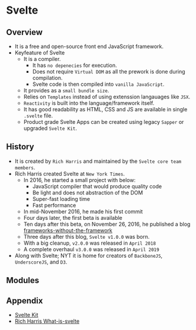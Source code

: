 # Svelte

## Overview
- It is a free and open-source front end JavaScript framework.
- Keyfeature of Svelte
  - It is a compiler. 
    - It has `no depenecies` for execution.
    - Does not require `Virtual DOM` as all the prework is done during compilation.
    - Svelte code is then compiled into `vanilla JavaScript`.
  - It provides as a `small bundle size`.
  - Relies on `Templates` instead of using extenssion langauages like `JSX`.
  - `Reactivity` is built into the language/framework itself.
  - It has good readability as HTML, CSS and JS are available in single `.svelte` file.
  - Product grade Svelte Apps can be created using legacy `Sapper` or upgraded `Svelte Kit`.

## History
- It is created by `Rich Harris` and maintained by the `Svelte core team members`.
- Rich Harris created Svelte at `New York Times`. 
  - In 2016, he started a small project with below:
    - JavaScript compiler that would produce quality code
    - Be light and does not abstraction of the DOM
    - Super-fast loading time 
    - Fast performance
  - In mid-November 2016, he made his first commit
  - Four days later, the first beta is available
  - Ten days after this beta, on November 26, 2016, he published a blog [frameworks-without-the-framework](https://svelte.dev/blog/frameworks-without-the-framework)
  - Three days after this blog, `Svelte v1.0.0` was born.
  - With a big cleanup, `v2.0.0` was released in `April 2018`
  - A complete overhaul `v3.0.0` was released in `April 2019`
- Along with Svelte; NYT it is home for creators of `BackboneJS`, `UnderscoreJS`, and `D3`.

## Modules


## Appendix
- [Svelte Kit](https://svelte.dev/blog/whats-the-deal-with-sveltekit)
- [Rich Harris What-is-svelte](https://gist.github.com/Rich-Harris/0f910048478c2a6505d1c32185b61934)